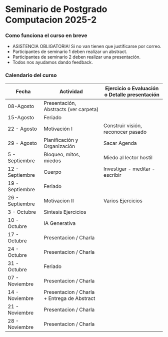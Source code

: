 # Seminario de Postgrado Computacion  2025-2

### Como funciona el curso en breve
- ASISTENCIA OBLIGATORIA! Si no van tienen que justificarse por correo.
- Participantes de seminario 1 deben realizar un abstract.
- Participantes de seminario 2 deben realizar una presentación.
- Todos nos ayudamos dando feedback.

  
### Calendario del curso 

|Fecha | Actividad | Ejercicio o Evaluación o Detalle presentación |  
|--------|-----------|------------|
|08-Agosto | Presentación, Abstracts (ver carpeta) ||
|15-Agosto | Feriado ||
|22 - Agosto| Motivación I | Construir visión, reconocer pasado|
|29 - Agosto | Planificación y Organización | Sacar Agenda|
|5 - Septiembre | Bloqueo, mitos, miedos | Miedo al lector hostil |
|12 - Septiembre | Cuerpo | Investigar - meditar - escribir |
|19 - Septiembre | Feriado ||
|26 - Septiembre | Motivacion II |Varios Ejercicios|
|3 - Octubre | Sintesis Ejercicios||
|10 - Octubre | IA Generativa |  |
|17 - Octubre | Presentacion / Charla | |
|24 - Octubre | Presentacion / Charla | |
|31 - Octubre | Feriado  | |
|07 - Noviembre | Presentacion / Charla |  |
|14 - Noviembre | Presentacion / Charla + Entrega de Abstract | |
|21 - Noviembre | Presentacion / Charla ||
|28 - Noviembre | Presentacion / Charla ||

